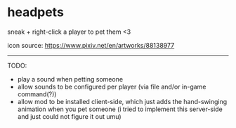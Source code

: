 # headpets

sneak + right-click a player to pet them <3

icon source: https://www.pixiv.net/en/artworks/88138977

***

TODO:

- play a sound when petting someone
- allow sounds to be configured per player (via file and/or in-game command(?))
- allow mod to be installed client-side, which just adds the hand-swinging animation when you pet someone (i tried to implement this server-side and just could not figure it out umu)
